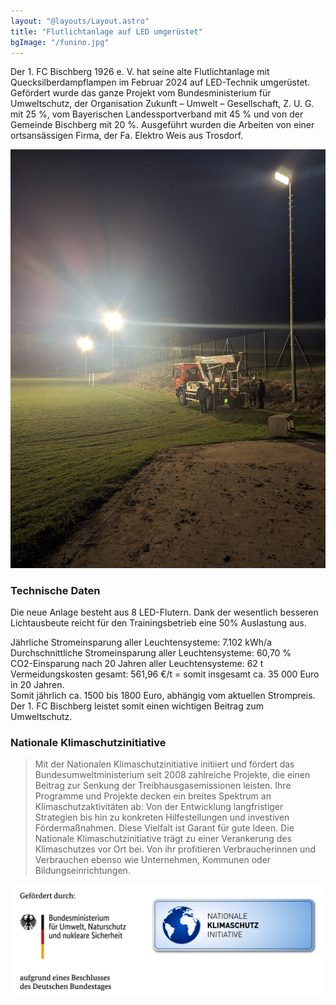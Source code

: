 ```yaml
---
layout: "@layouts/Layout.astro"
title: "Flutlichtanlage auf LED umgerüstet"
bgImage: "/funino.jpg"
---
```


Der 1. FC Bischberg 1926 e. V. hat seine alte Flutlichtanlage mit
Quecksilberdampflampen im Februar 2024 auf LED-Technik umgerüstet.
Gefördert wurde das ganze Projekt vom Bundesministerium für Umweltschutz,
der Organisation Zukunft – Umwelt – Gesellschaft, Z. U. G. mit 25 %, vom Bayerischen
Landessportverband mit 45 % und von der Gemeinde Bischberg mit 20 %.
Ausgeführt wurden die Arbeiten von einer ortsansässigen Firma,
der Fa. Elektro Weis aus Trosdorf.

![Flutlichtanlage auf LED umgerüstet](../assets/investitionen-2023-24/installation-led-anlage.jpg)

### Technische Daten

Die neue Anlage besteht aus 8 LED-Flutern. Dank der wesentlich besseren
Lichtausbeute reicht für den Trainingsbetrieb eine 50% Auslastung aus.

Jährliche Stromeinsparung aller Leuchtensysteme: 7.102 kWh/a  
Durchschnittliche Stromeinsparung aller Leuchtensysteme: 60,70 %  
CO2-Einsparung nach 20 Jahren aller Leuchtensysteme: 62 t  
Vermeidungskosten gesamt: 561,96 €/t = somit insgesamt ca. 35 000 Euro in 20 Jahren.  
Somit jährlich ca. 1500 bis 1800 Euro, abhängig vom aktuellen Strompreis.  
Der 1. FC Bischberg leistet somit einen wichtigen Beitrag zum Umweltschutz.

### Nationale Klimaschutzinitiative

> Mit der Nationalen Klimaschutzinitiative initiiert und fördert das Bundesumweltministerium
> seit 2008 zahlreiche Projekte, die einen Beitrag zur Senkung der Treibhausgasemissionen
> leisten. Ihre Programme und Projekte decken ein breites Spektrum an Klimaschutzaktivitäten
> ab: Von der Entwicklung langfristiger Strategien bis hin zu konkreten Hilfestellungen und
> investiven Fördermaßnahmen. Diese Vielfalt ist Garant für gute Ideen. Die Nationale
> Klimaschutzinitiative trägt zu einer Verankerung des Klimaschutzes vor Ort bei. Von ihr
> profitieren Verbraucherinnen und Verbrauchen ebenso wie Unternehmen, Kommunen oder
> Bildungseinrichtungen.

![Logo der Nationalen Klimaschutzinitiative](../assets/investitionen-2023-24/foerderung-klimaschutz.png)
